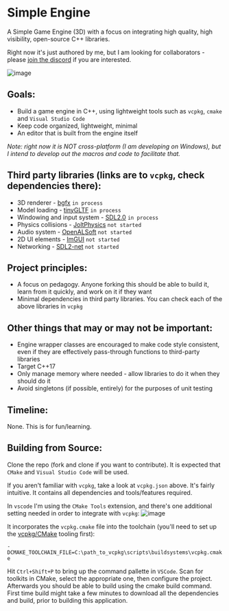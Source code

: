 # Simple Engine

A Simple Game Engine (3D) with a focus on integrating high quality, high visibility, open-source C++ libraries.

Right now it's just authored by me, but I am looking for collaborators - please [join the discord](https://discord.gg/QCrfQwMe) if you are interested.

![image](https://github.com/bikemurt/simple_engine/assets/23486102/1d12a829-1043-4484-9a29-d6e47774470e)


## Goals:

- Build a game engine in C++, using lightweight tools such as `vcpkg`, `cmake` and `Visual Studio Code`
- Keep code organized, lightweight, minimal
- An editor that is built from the engine itself

_Note: right now it is NOT cross-platform (I am developing on Windows), but I intend to develop out the macros and code to facilitate that._

## Third party libraries (links are to `vcpkg`, check dependencies there):
- 3D renderer - [bgfx](https://vcpkg.io/en/package/bgfx) `in process`
- Model loading - [tinyGLTF](https://vcpkg.io/en/package/tinygltf) `in process`
- Windowing and input system - [SDL2.0](https://vcpkg.io/en/package/sdl2.html) `in process`
- Physics collisions - [JoltPhysics](https://vcpkg.io/en/package/joltphysics) `not started`
- Audio system - [OpenALSoft](https://vcpkg.io/en/package/openal-soft) `not started`
- 2D UI elements - [ImGUI](https://vcpkg.io/en/package/imgui) `not started`
- Networking - [SDL2-net](https://vcpkg.io/en/package/sdl2-net) `not started`

## Project principles:
- A focus on pedagogy. Anyone forking this should be able to build it, learn from it quickly, and work on it if they want 
- Minimal dependencies in third party libraries. You can check each of the above libraries in `vcpkg`

## Other things that may or may not be important:
- Engine wrapper classes are encouraged to make code style consistent, even if they are effectively pass-through functions to third-party libraries
- Target C++17
- Only manage memory where needed - allow libraries to do it when they should do it
- Avoid singletons (if possible, entirely) for the purposes of unit testing

## Timeline:
None. This is for fun/learning.

## Building from Source:
Clone the repo (fork and clone if you want to contribute). It is expected that `CMake` and `Visual Studio Code` will be used.

If you aren't familiar with `vcpkg`, take a look at `vcpkg.json` above. It's fairly intuitive. It contains all dependencies and tools/features required.

In `vscode` I'm using the `CMake Tools` extension, and there's one additional setting needed in order to integrate with `vcpkg`:
![image](https://github.com/bikemurt/simple_engine/assets/23486102/49cea7ce-8140-4d19-8a9d-ca4b4ff6d033)

It incorporates the `vcpkg.cmake` file into the toolchain (you'll need to set up the [vcpkg/CMake](https://learn.microsoft.com/en-us/vcpkg/get_started/get-started-vscode?pivots=shell-cmd#1---set-up-vcpkg) tooling first):

`-DCMAKE_TOOLCHAIN_FILE=C:\path_to_vcpkg\scripts\buildsystems\vcpkg.cmake`

Hit `Ctrl+Shift+P` to bring up the command pallette in `VSCode`. Scan for toolkits in CMake, select the appropriate one, then configure the project. Afterwards you should be able to build using the cmake build command. First time build might take a few minutes to download all the dependencies and build, prior to building this application.

